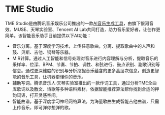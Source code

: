 # TME Studio

TME Studio是由腾讯音乐娱乐公司推出的一款<a href="https://ai-bot.cn/best-ai-music-generators/">AI音乐生成工具</a>，由旗下银河音效、MUSE、天琴实验室、Tencent AI Lab共同打造，助力音乐爱好者，让创作更简单。该智能音乐助手目前提供以下AI功能：
<ul>
 	<li>音乐分离。基于深度学习技术，上传任意歌曲，分离、提取歌曲中的人声和鼓、贝斯、吉他、钢琴等乐器。</li>
 	<li>MIR计算。通过人工智能和信号处理对音乐进行内容理解与分析，提取音乐的采样率、位深、BPM、节奏、节拍、调性、和弦进行、鼓点识别、副歌识别等信息。通过更深维度的识别与分析挖掘音乐蕴含的更多高层次信息，创造更智能的音乐工具，让机器更懂你的音乐。</li>
 	<li>辅助写词。腾讯音乐人·天琴实验室推出的一款作词工具，通过分析TME全曲库歌词以及散文、诗歌等多种语料素材，依据智能推荐算法帮你找到合适的押韵词语，打开灵感空间。</li>
 	<li>智能曲谱。基于深度学习神经网络算法，为海量歌曲生成智能吉他曲谱，只需上传音乐，即可弹你想弹的歌。</li>
</ul>